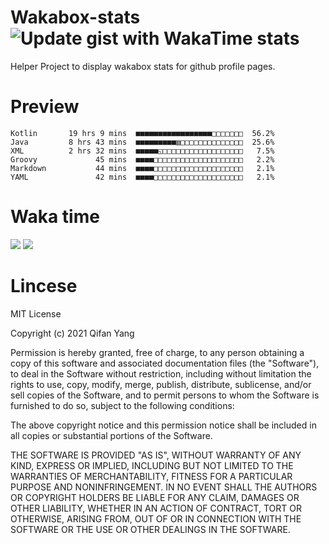  # Wakabox-stats ![Update gist with WakaTime stats](https://github.com/underwindfall/wakabox-stats/workflows/Update%20gist%20with%20WakaTime%20stats/badge.svg)

  Helper Project to display wakabox stats for github profile pages. 
 # Preview 
  
  ```  
 Kotlin       19 hrs 9 mins  ■■■■■■■■■■■■■■■■■□□□□□□□  56.2%
Java         8 hrs 43 mins  ■■■■■■■■■▥□□□□□□□□□□□□□□  25.6%
XML          2 hrs 32 mins  ■■■■■◱□□□□□□□□□□□□□□□□□□   7.5%
Groovy             45 mins  ■■■■□□□□□□□□□□□□□□□□□□□□   2.2%
Markdown           44 mins  ■■■■□□□□□□□□□□□□□□□□□□□□   2.1%
YAML               42 mins  ■■■■□□□□□□□□□□□□□□□□□□□□   2.1% 
 ``` 
  
 
 
  
  # Waka time 

  ![](https://wakatime.com/share/@underwindfall/04fb31b6-0c1f-434d-b3a5-ac5e62f5364c.svg)
  ![](https://wakatime.com/share/@underwindfall/3d98f640-5c0f-4faf-b8df-1c48dec045b2.svg)
  
  # Lincese 

  MIT License

  Copyright (c) 2021 Qifan Yang
  
  Permission is hereby granted, free of charge, to any person obtaining a copy
  of this software and associated documentation files (the "Software"), to deal
  in the Software without restriction, including without limitation the rights
  to use, copy, modify, merge, publish, distribute, sublicense, and/or sell
  copies of the Software, and to permit persons to whom the Software is
  furnished to do so, subject to the following conditions:
  
  The above copyright notice and this permission notice shall be included in all
  copies or substantial portions of the Software.
  
  THE SOFTWARE IS PROVIDED "AS IS", WITHOUT WARRANTY OF ANY KIND, EXPRESS OR
  IMPLIED, INCLUDING BUT NOT LIMITED TO THE WARRANTIES OF MERCHANTABILITY,
  FITNESS FOR A PARTICULAR PURPOSE AND NONINFRINGEMENT. IN NO EVENT SHALL THE
  AUTHORS OR COPYRIGHT HOLDERS BE LIABLE FOR ANY CLAIM, DAMAGES OR OTHER
  LIABILITY, WHETHER IN AN ACTION OF CONTRACT, TORT OR OTHERWISE, ARISING FROM,
  OUT OF OR IN CONNECTION WITH THE SOFTWARE OR THE USE OR OTHER DEALINGS IN THE
  SOFTWARE.
